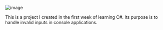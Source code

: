 ![image](https://github.com/user-attachments/assets/0443a8fd-b836-42e1-9cd2-dd64ebb083ed)

This is a project I created in the first week of learning C#. Its purpose is to handle invalid inputs in console applications.

